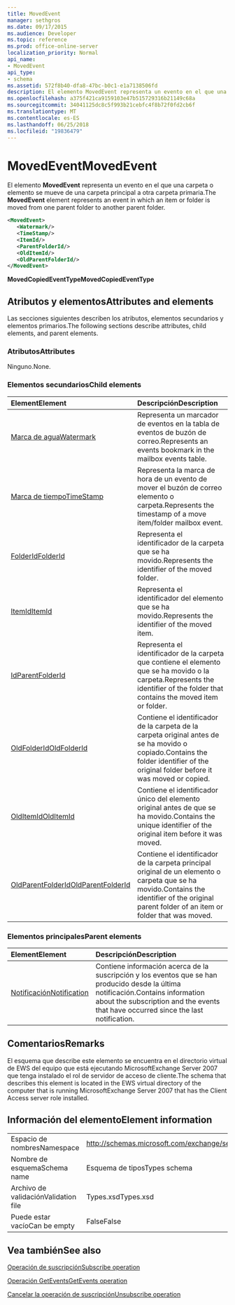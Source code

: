 ```yaml
---
title: MovedEvent
manager: sethgros
ms.date: 09/17/2015
ms.audience: Developer
ms.topic: reference
ms.prod: office-online-server
localization_priority: Normal
api_name:
- MovedEvent
api_type:
- schema
ms.assetid: 572f8b40-dfa8-47bc-b0c1-e1a7138506fd
description: El elemento MovedEvent representa un evento en el que una carpeta o elemento se mueve de una carpeta principal a otra carpeta primaria.
ms.openlocfilehash: a375f421ca9159103e47b515729316b21149c68a
ms.sourcegitcommit: 34041125dc8c5f993b21cebfc4f8b72f0fd2cb6f
ms.translationtype: MT
ms.contentlocale: es-ES
ms.lasthandoff: 06/25/2018
ms.locfileid: "19836479"
---
```

# <a name="movedevent"></a><span data-ttu-id="52334-103">MovedEvent</span><span class="sxs-lookup"><span data-stu-id="52334-103">MovedEvent</span></span>

<span data-ttu-id="52334-104">El elemento **MovedEvent** representa un evento en el que una carpeta o elemento se mueve de una carpeta principal a otra carpeta primaria.</span><span class="sxs-lookup"><span data-stu-id="52334-104">The **MovedEvent** element represents an event in which an item or folder is moved from one parent folder to another parent folder.</span></span> 
  
```xml
<MovedEvent>
   <Watermark/>
   <TimeStamp/>
   <ItemId/>
   <ParentFolderId/>
   <OldItemId/>
   <OldParentFolderId/>
</MovedEvent>
```

 <span data-ttu-id="52334-105">**MovedCopiedEventType**</span><span class="sxs-lookup"><span data-stu-id="52334-105">**MovedCopiedEventType**</span></span>
## <a name="attributes-and-elements"></a><span data-ttu-id="52334-106">Atributos y elementos</span><span class="sxs-lookup"><span data-stu-id="52334-106">Attributes and elements</span></span>

<span data-ttu-id="52334-107">Las secciones siguientes describen los atributos, elementos secundarios y elementos primarios.</span><span class="sxs-lookup"><span data-stu-id="52334-107">The following sections describe attributes, child elements, and parent elements.</span></span>
  
### <a name="attributes"></a><span data-ttu-id="52334-108">Atributos</span><span class="sxs-lookup"><span data-stu-id="52334-108">Attributes</span></span>

<span data-ttu-id="52334-109">Ninguno.</span><span class="sxs-lookup"><span data-stu-id="52334-109">None.</span></span>
  
### <a name="child-elements"></a><span data-ttu-id="52334-110">Elementos secundarios</span><span class="sxs-lookup"><span data-stu-id="52334-110">Child elements</span></span>

|<span data-ttu-id="52334-111">**Element**</span><span class="sxs-lookup"><span data-stu-id="52334-111">**Element**</span></span>|<span data-ttu-id="52334-112">**Descripción**</span><span class="sxs-lookup"><span data-stu-id="52334-112">**Description**</span></span>|
|:-----|:-----|
|[<span data-ttu-id="52334-113">Marca de agua</span><span class="sxs-lookup"><span data-stu-id="52334-113">Watermark</span></span>](watermark.md) <br/> |<span data-ttu-id="52334-114">Representa un marcador de eventos en la tabla de eventos de buzón de correo.</span><span class="sxs-lookup"><span data-stu-id="52334-114">Represents an events bookmark in the mailbox events table.</span></span>  <br/> |
|[<span data-ttu-id="52334-115">Marca de tiempo</span><span class="sxs-lookup"><span data-stu-id="52334-115">TimeStamp</span></span>](timestamp.md) <br/> |<span data-ttu-id="52334-116">Representa la marca de hora de un evento de mover el buzón de correo elemento o carpeta.</span><span class="sxs-lookup"><span data-stu-id="52334-116">Represents the timestamp of a move item/folder mailbox event.</span></span>  <br/> |
|[<span data-ttu-id="52334-117">FolderId</span><span class="sxs-lookup"><span data-stu-id="52334-117">FolderId</span></span>](folderid.md) <br/> |<span data-ttu-id="52334-118">Representa el identificador de la carpeta que se ha movido.</span><span class="sxs-lookup"><span data-stu-id="52334-118">Represents the identifier of the moved folder.</span></span>  <br/> |
|[<span data-ttu-id="52334-119">ItemId</span><span class="sxs-lookup"><span data-stu-id="52334-119">ItemId</span></span>](itemid.md) <br/> |<span data-ttu-id="52334-120">Representa el identificador del elemento que se ha movido.</span><span class="sxs-lookup"><span data-stu-id="52334-120">Represents the identifier of the moved item.</span></span>  <br/> |
|[<span data-ttu-id="52334-121">Id</span><span class="sxs-lookup"><span data-stu-id="52334-121">ParentFolderId</span></span>](parentfolderid.md) <br/> |<span data-ttu-id="52334-122">Representa el identificador de la carpeta que contiene el elemento que se ha movido o la carpeta.</span><span class="sxs-lookup"><span data-stu-id="52334-122">Represents the identifier of the folder that contains the moved item or folder.</span></span>  <br/> |
|[<span data-ttu-id="52334-123">OldFolderId</span><span class="sxs-lookup"><span data-stu-id="52334-123">OldFolderId</span></span>](oldfolderid.md) <br/> |<span data-ttu-id="52334-124">Contiene el identificador de la carpeta de la carpeta original antes de se ha movido o copiado.</span><span class="sxs-lookup"><span data-stu-id="52334-124">Contains the folder identifier of the original folder before it was moved or copied.</span></span>  <br/> |
|[<span data-ttu-id="52334-125">OldItemId</span><span class="sxs-lookup"><span data-stu-id="52334-125">OldItemId</span></span>](olditemid.md) <br/> |<span data-ttu-id="52334-126">Contiene el identificador único del elemento original antes de que se ha movido.</span><span class="sxs-lookup"><span data-stu-id="52334-126">Contains the unique identifier of the original item before it was moved.</span></span>  <br/> |
|[<span data-ttu-id="52334-127">OldParentFolderId</span><span class="sxs-lookup"><span data-stu-id="52334-127">OldParentFolderId</span></span>](oldparentfolderid.md) <br/> |<span data-ttu-id="52334-128">Contiene el identificador de la carpeta principal original de un elemento o carpeta que se ha movido.</span><span class="sxs-lookup"><span data-stu-id="52334-128">Contains the identifier of the original parent folder of an item or folder that was moved.</span></span>  <br/> |
   
### <a name="parent-elements"></a><span data-ttu-id="52334-129">Elementos principales</span><span class="sxs-lookup"><span data-stu-id="52334-129">Parent elements</span></span>

|<span data-ttu-id="52334-130">**Element**</span><span class="sxs-lookup"><span data-stu-id="52334-130">**Element**</span></span>|<span data-ttu-id="52334-131">**Descripción**</span><span class="sxs-lookup"><span data-stu-id="52334-131">**Description**</span></span>|
|:-----|:-----|
|[<span data-ttu-id="52334-132">Notificación</span><span class="sxs-lookup"><span data-stu-id="52334-132">Notification</span></span>](notification-ex15websvcsotherref.md) <br/> |<span data-ttu-id="52334-133">Contiene información acerca de la suscripción y los eventos que se han producido desde la última notificación.</span><span class="sxs-lookup"><span data-stu-id="52334-133">Contains information about the subscription and the events that have occurred since the last notification.</span></span>  <br/> |
   
## <a name="remarks"></a><span data-ttu-id="52334-134">Comentarios</span><span class="sxs-lookup"><span data-stu-id="52334-134">Remarks</span></span>

<span data-ttu-id="52334-135">El esquema que describe este elemento se encuentra en el directorio virtual de EWS del equipo que está ejecutando MicrosoftExchange Server 2007 que tenga instalado el rol de servidor de acceso de cliente.</span><span class="sxs-lookup"><span data-stu-id="52334-135">The schema that describes this element is located in the EWS virtual directory of the computer that is running MicrosoftExchange Server 2007 that has the Client Access server role installed.</span></span>
  
## <a name="element-information"></a><span data-ttu-id="52334-136">Información del elemento</span><span class="sxs-lookup"><span data-stu-id="52334-136">Element information</span></span>

|||
|:-----|:-----|
|<span data-ttu-id="52334-137">Espacio de nombres</span><span class="sxs-lookup"><span data-stu-id="52334-137">Namespace</span></span>  <br/> |http://schemas.microsoft.com/exchange/services/2006/types  <br/> |
|<span data-ttu-id="52334-138">Nombre de esquema</span><span class="sxs-lookup"><span data-stu-id="52334-138">Schema name</span></span>  <br/> |<span data-ttu-id="52334-139">Esquema de tipos</span><span class="sxs-lookup"><span data-stu-id="52334-139">Types schema</span></span>  <br/> |
|<span data-ttu-id="52334-140">Archivo de validación</span><span class="sxs-lookup"><span data-stu-id="52334-140">Validation file</span></span>  <br/> |<span data-ttu-id="52334-141">Types.xsd</span><span class="sxs-lookup"><span data-stu-id="52334-141">Types.xsd</span></span>  <br/> |
|<span data-ttu-id="52334-142">Puede estar vacío</span><span class="sxs-lookup"><span data-stu-id="52334-142">Can be empty</span></span>  <br/> |<span data-ttu-id="52334-143">False</span><span class="sxs-lookup"><span data-stu-id="52334-143">False</span></span>  <br/> |
   
## <a name="see-also"></a><span data-ttu-id="52334-144">Vea también</span><span class="sxs-lookup"><span data-stu-id="52334-144">See also</span></span>



[<span data-ttu-id="52334-145">Operación de suscripción</span><span class="sxs-lookup"><span data-stu-id="52334-145">Subscribe operation</span></span>](subscribe-operation.md)
  
[<span data-ttu-id="52334-146">Operación GetEvents</span><span class="sxs-lookup"><span data-stu-id="52334-146">GetEvents operation</span></span>](getevents-operation.md)
  
[<span data-ttu-id="52334-147">Cancelar la operación de suscripción</span><span class="sxs-lookup"><span data-stu-id="52334-147">Unsubscribe operation</span></span>](unsubscribe-operation.md)

